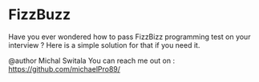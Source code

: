 # FizzBuzz
Have you ever wondered how to pass FizzBizz programming test on your interview ?
Here is a simple solution for that if you need it.

@author Michal Switala
You can reach me out on : https://github.com/michaelPro89/
